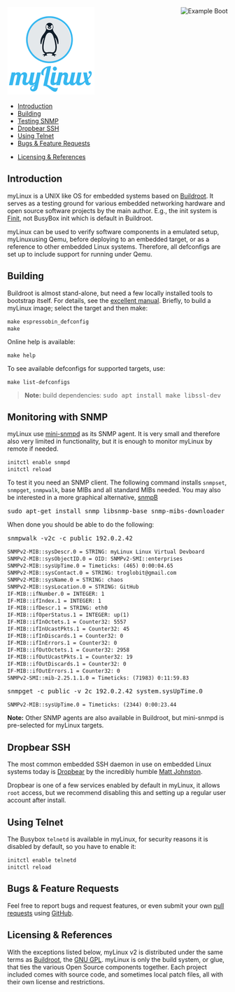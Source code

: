 <img align="right" src="doc/example.png" alt="Example Boot">
<img class="left" src="doc/logo.png" alt="myLinux">

* [Introduction](#introduction)
* [Building](#building)
* [Testing SNMP](#testing-snmp)
* [Dropbear SSH](#dropbear-ssh)
* [Using Telnet](#using-telnet)
* [Bugs & Feature Requests](#bugs--feature-requests)
- [Licensing & References](licensing--references)


Introduction
------------

myLinux is a UNIX like OS for embedded systems based on [Buildroot][].
It serves as a testing ground for various embedded networking hardware
and open source software projects by the main author.  E.g., the init
system is [Finit][], not BusyBox init which is default in Buildroot.

myLinux can be used to verify software components in a emulated setup,
myLinuxusing Qemu, before deploying to an embedded target, or as a reference
to other embedded Linux systems.  Therefore, all defconfigs are set up
to include support for running under Qemu.


Building
--------

Buildroot is almost stand-alone, but need a few locally installed tools
to bootstrap itself.  For details, see the [excellent manual][manual].
Briefly, to build a myLinux image; select the target and then make:

    make espressobin_defconfig
    make

Online help is available:

    make help

To see available defconfigs for supported targets, use:

    make list-defconfigs

> **Note:** build dependencies: <kbd>sudo apt install make libssl-dev</kbd>


Monitoring with SNMP
--------------------

myLinux  use [mini-snmpd](https://troglobit.com/mini-snmpd.html)  as its
SNMP  agent.  It  is  very  small and  therefore  also  very limited  in
functionality, but it is enough to monitor myLinux by remote if needed.

    initctl enable snmpd
    initctl reload

To test  it you  need an  SNMP client.   The following  command installs
`snmpset`,  `snmpget`,  `snmpwalk`,  base  MIBs and  all  standard  MIBs
needed.  You  may also  be interested in  a more  graphical alternative,
[snmpB](http://sourceforge.net/projects/snmpb/)

<kbd>sudo apt-get install snmp libsnmp-base snmp-mibs-downloader</kbd>

When done you should be able to do the following:

<kbd>snmpwalk -v2c -c public 192.0.2.42</kbd>

    SNMPv2-MIB::sysDescr.0 = STRING: myLinux Linux Virtual Devboard
    SNMPv2-MIB::sysObjectID.0 = OID: SNMPv2-SMI::enterprises
    SNMPv2-MIB::sysUpTime.0 = Timeticks: (465) 0:00:04.65
    SNMPv2-MIB::sysContact.0 = STRING: troglobit@gmail.com
    SNMPv2-MIB::sysName.0 = STRING: chaos
    SNMPv2-MIB::sysLocation.0 = STRING: GitHub
    IF-MIB::ifNumber.0 = INTEGER: 1
    IF-MIB::ifIndex.1 = INTEGER: 1
    IF-MIB::ifDescr.1 = STRING: eth0
    IF-MIB::ifOperStatus.1 = INTEGER: up(1)
    IF-MIB::ifInOctets.1 = Counter32: 5557
    IF-MIB::ifInUcastPkts.1 = Counter32: 45
    IF-MIB::ifInDiscards.1 = Counter32: 0
    IF-MIB::ifInErrors.1 = Counter32: 0
    IF-MIB::ifOutOctets.1 = Counter32: 2958
    IF-MIB::ifOutUcastPkts.1 = Counter32: 19
    IF-MIB::ifOutDiscards.1 = Counter32: 0
    IF-MIB::ifOutErrors.1 = Counter32: 0
    SNMPv2-SMI::mib-2.25.1.1.0 = Timeticks: (71983) 0:11:59.83
    
<kbd>snmpget -c public -v 2c 192.0.2.42 system.sysUpTime.0</kbd>

    SNMPv2-MIB::sysUpTime.0 = Timeticks: (2344) 0:00:23.44

**Note:** Other SNMP agents are also available in Buildroot, but
  mini-snmpd is pre-selected for myLinux targets.


Dropbear SSH
------------

The most  common embedded SSH  daemon in  use on embedded  Linux systems
today  is [Dropbear](https://matt.ucc.asn.au/dropbear/dropbear.html)  by
the incredibly humble [Matt Johnston](https://matt.ucc.asn.au/).

Dropbear is  one of  a few  services enabled by  default in  myLinux, it
allows `root` access,  but we recommend disabling this and  setting up a
regular user account after install.


Using Telnet
------------

The Busybox `telnetd`  is available in myLinux, for  security reasons it
is disabled by default, so you have to enable it:

    initctl enable telnetd
    initctl reload


Bugs & Feature Requests
-----------------------

Feel free to report bugs and request features, or even submit your own
[pull requests](https://help.github.com/articles/using-pull-requests/)
using [GitHub][Home].


Licensing & References
----------------------

With the  exceptions listed below,  myLinux v2 is distributed  under the
same terms as [Buildroot][], the [GNU GPL][].  myLinux is only the build
system, or glue, that ties  the various Open Source components together.
Each project included comes with  source code, and sometimes local patch
files, all with their own license and restrictions.

[Home]:      https://github.com/troglobit/myLinux
[Finit]:     https://github.com/troglobit/finit
[GNU GPL]:   COPYING
[Buildroot]: https://buildroot.org
[manual]:    https://buildroot.org/downloads/manual/manual.html
